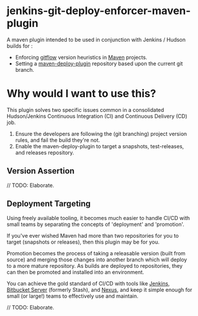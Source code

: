 # jenkins-git-deploy-enforcer-maven-plugin

A maven plugin intended to be used in conjunction with Jenkins / Hudson builds for :

 * Enforcing [gitflow](http://nvie.com/posts/a-successful-git-branching-model/) version heuristics in [Maven](http://maven.apache.org/) projects.
 * Setting a [maven-deploy-plugin](https://maven.apache.org/plugins/maven-deploy-plugin/) repository based upon the current git branch.

# Why would I want to use this?

This plugin solves two specific issues common in a consolidated Hudson/Jenkins Continuous Integration (CI) and Continuous Delivery (CD) job.

 1. Ensure the developers are following the (git branching) project version rules, and fail the build they're not.
 2. Enable the maven-deploy-plugin to target a snapshots, test-releases, and releases repository.
  
## Version Assertion

// TODO: Elaborate.

## Deployment Targeting

Using freely available tooling, it becomes much easier to handle CI/CD with small teams by separating the concepts of 'deployment' and 'promotion'.

If you've ever wished Maven had more than two repositories for you to target (snapshots or releases), then this plugin may be for you.

Promotion becomes the process of taking a releasable version (built from source) and merging those changes into another 
branch which will deploy to a more mature repository. As builds are deployed to repositories, they can then be promoted 
and installed into an environment.

You can achieve the gold standard of CI/CD with tools like [Jenkins](https://jenkins-ci.org/), [Bitbucket Server](https://www.atlassian.com/software/bitbucket/server) (formerly Stash), and [Nexus](http://www.sonatype.org/nexus/), and keep it simple enough for small (or large!) teams to effectively use and maintain.

// TODO: Elaborate.
